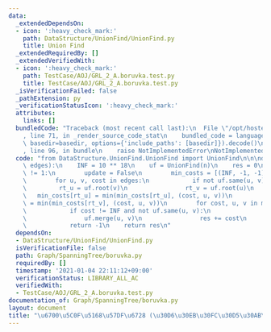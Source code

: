 ```yaml
---
data:
  _extendedDependsOn:
  - icon: ':heavy_check_mark:'
    path: DataStructure/UnionFind/UnionFind.py
    title: Union Find
  _extendedRequiredBy: []
  _extendedVerifiedWith:
  - icon: ':heavy_check_mark:'
    path: TestCase/AOJ/GRL_2_A.boruvka.test.py
    title: TestCase/AOJ/GRL_2_A.boruvka.test.py
  _isVerificationFailed: false
  _pathExtension: py
  _verificationStatusIcon: ':heavy_check_mark:'
  attributes:
    links: []
  bundledCode: "Traceback (most recent call last):\n  File \"/opt/hostedtoolcache/Python/3.9.1/x64/lib/python3.9/site-packages/onlinejudge_verify/documentation/build.py\"\
    , line 71, in _render_source_code_stat\n    bundled_code = language.bundle(stat.path,\
    \ basedir=basedir, options={'include_paths': [basedir]}).decode()\n  File \"/opt/hostedtoolcache/Python/3.9.1/x64/lib/python3.9/site-packages/onlinejudge_verify/languages/python.py\"\
    , line 96, in bundle\n    raise NotImplementedError\nNotImplementedError\n"
  code: "from DataStructure.UnionFind.UnionFind import UnionFind\n\n\ndef boruvka(n,\
    \ edges):\n    INF = 10 ** 18\n    uf = UnionFind(n)\n    res = 0\n    while uf.cnt\
    \ != 1:\n        update = False\n        min_costs = [(INF, -1, -1) for _ in range(n)]\n\
    \        for u, v, cost in edges:\n            if not uf.same(u, v):\n       \
    \         rt_u = uf.root(v)\n                rt_v = uf.root(u)\n             \
    \   min_costs[rt_u] = min(min_costs[rt_u], (cost, u, v))\n                min_costs[rt_v]\
    \ = min(min_costs[rt_v], (cost, u, v))\n        for cost, u, v in min_costs:\n\
    \            if cost != INF and not uf.same(u, v):\n                update = True\n\
    \                uf.merge(u, v)\n                res += cost\n        if not update:\n\
    \            return -1\n    return res\n"
  dependsOn:
  - DataStructure/UnionFind/UnionFind.py
  isVerificationFile: false
  path: Graph/SpanningTree/boruvka.py
  requiredBy: []
  timestamp: '2021-01-04 22:11:12+09:00'
  verificationStatus: LIBRARY_ALL_AC
  verifiedWith:
  - TestCase/AOJ/GRL_2_A.boruvka.test.py
documentation_of: Graph/SpanningTree/boruvka.py
layout: document
title: "\u6700\u5C0F\u5168\u57DF\u6728 (\u30D6\u30EB\u30FC\u30D5\u30AB\u6CD5)"
---
```


